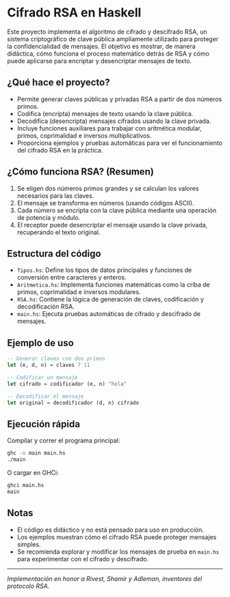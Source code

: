# Cifrado RSA en Haskell

Este proyecto implementa el algoritmo de cifrado y descifrado RSA, un sistema criptográfico de clave pública ampliamente utilizado para proteger la confidencialidad de mensajes. El objetivo es mostrar, de manera didáctica, cómo funciona el proceso matemático detrás de RSA y cómo puede aplicarse para encriptar y desencriptar mensajes de texto.

## ¿Qué hace el proyecto?

- Permite generar claves públicas y privadas RSA a partir de dos números primos.
- Codifica (encripta) mensajes de texto usando la clave pública.
- Decodifica (desencripta) mensajes cifrados usando la clave privada.
- Incluye funciones auxiliares para trabajar con aritmética modular, primos, coprimalidad e inversos multiplicativos.
- Proporciona ejemplos y pruebas automáticas para ver el funcionamiento del cifrado RSA en la práctica.

## ¿Cómo funciona RSA? (Resumen)

1. Se eligen dos números primos grandes y se calculan los valores necesarios para las claves.
2. El mensaje se transforma en números (usando códigos ASCII).
3. Cada número se encripta con la clave pública mediante una operación de potencia y módulo.
4. El receptor puede desencriptar el mensaje usando la clave privada, recuperando el texto original.

## Estructura del código

- `Tipos.hs`: Define los tipos de datos principales y funciones de conversión entre caracteres y enteros.
- `Aritmetica.hs`: Implementa funciones matemáticas como la criba de primos, coprimalidad e inversos modulares.
- `RSA.hs`: Contiene la lógica de generación de claves, codificación y decodificación RSA.
- `main.hs`: Ejecuta pruebas automáticas de cifrado y descifrado de mensajes.

## Ejemplo de uso

```haskell
-- Generar claves con dos primos
let (e, d, n) = claves 7 11

-- Codificar un mensaje
let cifrado = codificador (e, n) "hola"

-- Decodificar el mensaje
let original = decodificador (d, n) cifrado
```

## Ejecución rápida

Compilar y correr el programa principal:

```bash
ghc -o main main.hs
./main
```

O cargar en GHCi:

```bash
ghci main.hs
main
```

## Notas

- El código es didáctico y no está pensado para uso en producción.
- Los ejemplos muestran cómo el cifrado RSA puede proteger mensajes simples.
- Se recomienda explorar y modificar los mensajes de prueba en `main.hs` para experimentar con el cifrado y descifrado.

---

*Implementación en honor a Rivest, Shamir y Adleman, inventores del protocolo RSA.*

